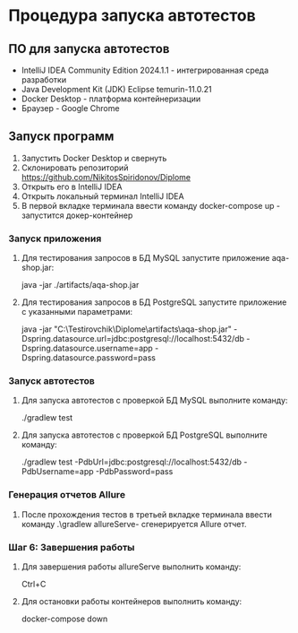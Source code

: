 # Процедура запуска автотестов
## ПО для запуска автотестов
* IntelliJ IDEA Community Edition 2024.1.1 - интегрированная среда разработки
* Java Development Kit (JDK) Eclipse temurin-11.0.21
* Docker Desktop - платформа контейнеризации
* Браузер - Google Chrome
## Запуск программ
1. Запустить Docker Desktop и свернуть
2. Склонировать репозиторий https://github.com/NikitosSpiridonov/Diplome
3. Открыть его в IntelliJ IDEA
4. Открыть локальный терминал IntelliJ IDEA
5. В первой вкладке терминала ввести команду docker-compose up - запустится докер-контейнер
### Запуск приложения
1. Для тестирования запросов в БД MySQL запустите приложение aqa-shop.jar:

   java -jar ./artifacts/aqa-shop.jar
2. Для тестирования запросов в БД PostgreSQL запустите приложение с указанными параметрами:

   java -jar "C:\Testirovchik\Diplome\artifacts\aqa-shop.jar" -Dspring.datasource.url=jdbc:postgresql://localhost:5432/db -Dspring.datasource.username=app -Dspring.datasource.password=pass
### Запуск автотестов
1. Для запуска автотестов с проверкой БД MySQL выполните команду:

   ./gradlew test
2. Для запуска автотестов с проверкой БД PostgreSQL выполните команду:

   ./gradlew test -PdbUrl=jdbc:postgresql://localhost:5432/db -PdbUsername=app -PdbPassword=pass
### Генерация отчетов Allure
1. После прохождения тестов в третьей вкладке терминала ввести команду .\gradlew allureServe- сгенерируется Allure отчет.
### Шаг 6: Завершения работы
1. Для завершения работы allureServe выполнить команду:

   Ctrl+C
2. Для остановки работы контейнеров выполнить команду:

   docker-compose down